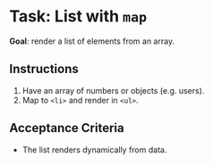 # Task: List with `map`


**Goal**: render a list of elements from an array.


## Instructions
1. Have an array of numbers or objects (e.g. users).
2. Map to `<li>` and render in `<ul>`.


## Acceptance Criteria
- The list renders dynamically from data.